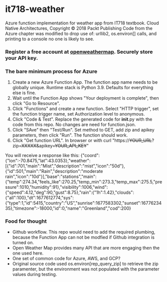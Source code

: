 # it718-weather
Azure function implementation for weather app from IT718 textbook. Cloud Native Architectures, Copyright © 2018 Packt Publishing 
Code from the Azure chapter was modified to drop use of: urllib2, os.environ[] calls, and printing to a console no one is likely to see.

### Register a free account at [openweathermap](https://openweathermap.org/).  Securely store your API key.

### The bare minimum process for Azure
1. Create a new Azure Function App.  The function app name needs to be globally unique.  Runtime stack is Python 3.9.  Defaults for everything else is fine.  
2. Wait until the Function App shows "Your deployment is complete", then click "Go to Resource".  
3. Click "Functions" and create a new function.  Select "HTTP trigger", set the function trigger name, set Authorization level to anonymous.  
4. Click "Code & Test".  Replace the generated code for __init__.py with the code from this repo.  No changes are need for function.json.  
5. Click "SAve" then "Test/Run".  Set method to GET, add zip and apikey parameters, then click "Run".  The function should work.
6. Click "Get function URL".  In browser or with curl "https://~~YOUR_URL~~?zip=~~XXXXX~~&apikey=~~YOUR_API_KEY~~"

You will receive a response like this: 
{"coord":{"lon":-70.8475,"lat":43.0353},"weather":[{"id":701,"main":"Mist","description":"mist","icon":"50d"},{"id":501,"main":"Rain","description":"moderate rain","icon":"10d"}],"base":"stations","main":{"temp":274.34,"feels_like":270.25,"temp_min":273.3,"temp_max":275.5,"pressure":1010,"humidity":91},"visibility":1006,"wind":{"speed":4.12,"deg":90,"gust":8.75},"rain":{"1h":1.42},"clouds":{"all":100},"dt":1677612774,"sys":{"type":1,"id":5415,"country":"US","sunrise":1677583302,"sunset":1677623435},"timezone":-18000,"id":0,"name":"Greenland","cod":200}

### Food for thought
- Github workflow.  This repo would need to add the required plumbing, because the Function App can not be modfied if Github integration is turned on.  
- Open Weather Map provides many API that are more engaging then the one used here.
- One set of common code for Azure, AWS, and GCP?
- Original source code used os.environ[rep_query_zip] to retrieve the zip paramenter, but the environment was not populated with the parameter values during testing.  
